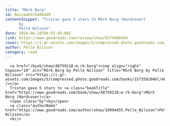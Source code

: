 ```yaml
---
title: "Mörk Borg"
id: Review6574406449
contentSnippet: "Tristan gave 5 stars to Mörk Borg (Hardcover)
      by
      Pelle Nilsson"
date: 2024-06-10T04:55:45:00Z
link: https://www.goodreads.com/review/show/6574406449
cover: https://i.gr-assets.com/images/S/compressed.photo.goodreads.com/books/1573591046l/48759118._MX50_.jpg
author: Pelle Nilsson
category: read
---
```


      
      <a href="/book/show/48759118-m-rk-borg"><img align="right" hspace="10" alt="Mörk Borg by Pelle Nilsson" title="Mörk Borg by Pelle Nilsson" src="https://i.gr-assets.com/images/S/compressed.photo.goodreads.com/books/1573591046l/48759118._MX50_.jpg" /></a>
      Tristan gave 5 stars to <a class="bookTitle" href="https://www.goodreads.com/book/show/48759118-m-rk-borg">Mörk Borg (Hardcover)</a>
      <span class="by">by</span>
      <a class="authorName" href="https://www.goodreads.com/author/show/18994455.Pelle_Nilsson">Pelle Nilsson</a>
      <br/>